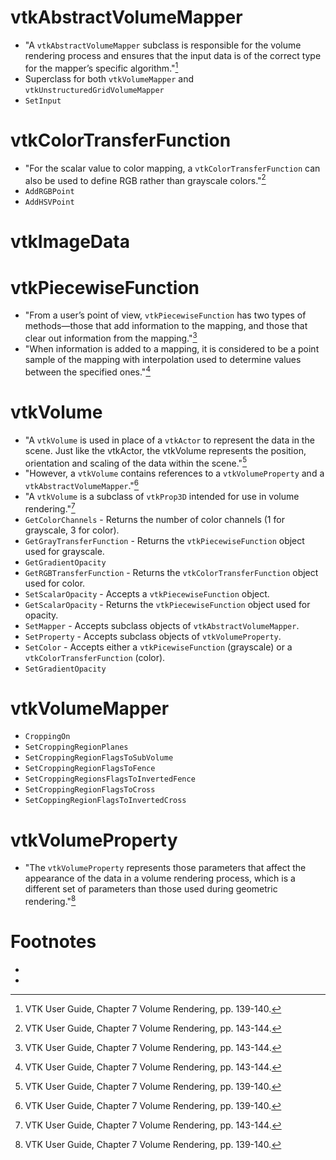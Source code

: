 # vtkAbstractVolumeMapper
- "A `vtkAbstractVolumeMapper` subclass is responsible for the volume rendering process and ensures that the input data is of the correct type for the mapper’s specific algorithm."[^1]
- Superclass for both `vtkVolumeMapper` and `vtkUnstructuredGridVolumeMapper`
- `SetInput`

# vtkColorTransferFunction
- "For the scalar value to color mapping, a `vtkColorTransferFunction` can also be used to define RGB rather than grayscale colors."[^2]
- `AddRGBPoint`
- `AddHSVPoint`

# vtkImageData

# vtkPiecewiseFunction
- "From a user’s point of view, `vtkPiecewiseFunction` has two types of methods—those that add information to the mapping, and those that clear out information from the mapping."[^2]
- "When information is added to a mapping, it is considered to be a point sample of the mapping with interpolation used to determine values between the specified ones."[^2]

# vtkVolume
- "A `vtkVolume` is used in place of a `vtkActor` to represent the data in the scene. Just like the vtkActor, the vtkVolume represents the position, orientation and scaling of the data within the scene."[^1]
- "However, a `vtkVolume` contains references to a `vtkVolumeProperty` and a `vtkAbstractVolumeMapper`."[^1]
- "A `vtkVolume` is a subclass of `vtkProp3D` intended for use in volume rendering."[^2]
- `GetColorChannels` - Returns the number of color channels (1 for grayscale, 3 for color).
- `GetGrayTransferFunction` - Returns the `vtkPiecewiseFunction` object used for grayscale.
- `GetGradientOpacity`
- `GetRGBTransferFunction` - Returns the `vtkColorTransferFunction` object used for color.
- `SetScalarOpacity` - Accepts a `vtkPiecewiseFunction` object.
- `GetScalarOpacity` - Returns the `vtkPiecewiseFunction` object used for opacity.
- `SetMapper` - Accepts subclass objects of `vtkAbstractVolumeMapper`.
- `SetProperty` - Accepts subclass objects of `vtkVolumeProperty`.
- `SetColor` - Accepts either a `vtkPicewiseFunction` (grayscale) or a `vtkColorTransferFunction` (color).
- `SetGradientOpacity`

# vtkVolumeMapper
- `CroppingOn`
- `SetCroppingRegionPlanes`
- `SetCroppingRegionFlagsToSubVolume`
- `SetCroppingRegionFlagsToFence`
- `SetCroppingRegionsFlagsToInvertedFence`
- `SetCroppingRegionFlagsToCross`
- `SetCoppingRegionFlagsToInvertedCross`

# vtkVolumeProperty
- "The `vtkVolumeProperty` represents those parameters that affect the appearance of the data in a volume rendering process, which is a different set of parameters than those used during geometric rendering."[^1]

# Footnotes
- [^1]: VTK User Guide, Chapter 7 Volume Rendering, pp. 139-140.
- [^2]: VTK User Guide, Chapter 7 Volume Rendering, pp. 143-144.